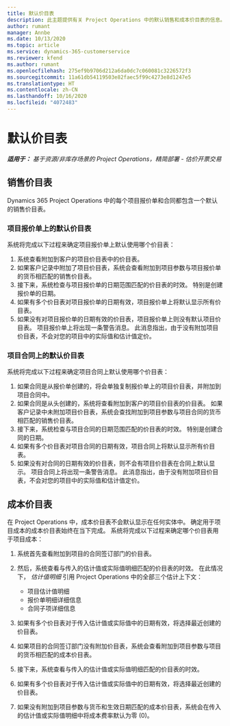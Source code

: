 ```yaml
---
title: 默认价目表
description: 此主题提供有关 Project Operations 中的默认销售和成本价目表的信息。
author: rumant
manager: Annbe
ms.date: 10/13/2020
ms.topic: article
ms.service: dynamics-365-customerservice
ms.reviewer: kfend
ms.author: rumant
ms.openlocfilehash: 275ef9b9706d212a6da0dc7c060081c3226572f3
ms.sourcegitcommit: 11a61db54119503e82faec5f99c4273e8d1247e5
ms.translationtype: HT
ms.contentlocale: zh-CN
ms.lasthandoff: 10/16/2020
ms.locfileid: "4072483"
---
```

# <a name="default-price-lists"></a>默认价目表

_**适用于：** 基于资源/非库存场景的 Project Operations，精简部署 - 估价开票交易_

## <a name="sales-price-lists"></a>销售价目表

Dynamics 365 Project Operations 中的每个项目报价单和合同都包含一个默认的销售价目表。 

### <a name="price-list-default-on-project-quotes"></a>项目报价单上的默认价目表
系统将完成以下过程来确定项目报价单上默认使用哪个价目表：

1. 系统查看附加到客户的项目价目表中的价目表。 
2. 如果客户记录中附加了项目价目表，系统会查看附加到项目参数与项目报价单的货币相匹配的销售价目表。
3. 接下来，系统检查与项目报价单的日期范围匹配的价目表的时效。 特别是创建报价单的日期。
4. 如果有多个价目表对项目报价单的日期有效，项目报价单上将默认显示所有价目表。
5. 如果没有对项目报价单的日期有效的价目表，项目报价单上则没有默认项目价目表。 项目报价单上将出现一条警告消息。 此消息指出，由于没有附加项目价目表，不会对您的项目中的实际值和估计值定价。

### <a name="price-list-default-on-project-contracts"></a>项目合同上的默认价目表 
系统将完成以下过程来确定项目合同上默认使用哪个价目表：

1. 如果合同是从报价单创建的，将会单独复制报价单上的项目价目表，并附加到项目合同中。
2. 如果合同是从头创建的，系统将查看附加到客户的项目价目表的价目表。 如果客户记录中未附加项目价目表，系统会查找附加到项目参数与项目合同的货币相匹配的销售价目表。
4. 接下来，系统检查与项目合同的日期范围匹配的价目表的时效。 特别是创建合同的日期。
5. 如果有多个价目表对项目合同的日期有效，项目合同上将默认显示所有价目表。
6. 如果没有对合同的日期有效的价目表，则不会有项目价目表在合同上默认显示。 项目合同上将出现一条警告消息。 此消息指出，由于没有附加项目价目表，不会对您的项目中的实际值和估计值定价。

## <a name="cost-price-lists"></a>成本价目表

在 Project Operations 中，成本价目表不会默认显示在任何实体中。 确定用于项目成本的成本价目表始终在当下完成。 系统将完成以下过程来确定哪个价目表用于项目成本：

1. 系统首先查看附加到项目的合同签订部门的价目表。
2. 然后，系统查看与传入的估计值或实际值明细匹配的价目表的时效。 在此情况下， *估计值明细* 引用 Project Operations 中的全部三个估计上下文：

    - 项目估计值明细
    - 报价单明细详细信息
    - 合同子项详细信息
  
3. 如果有多个价目表对于传入估计值或实际值中的日期有效，将选择最近创建的价目表。
4. 如果项目的合同签订部门没有附加价目表，系统会查看附加到项目参数与项目的货币相匹配的成本价目表。
5. 接下来，系统查看与传入的估计值或实际值明细匹配的价目表的时效。 
6. 如果有多个价目表对于传入估计值或实际值中的日期有效，将选择最近创建的价目表。
7. 如果没有附加到项目参数与货币和生效日期匹配的成本价目表，系统会在传入的估计值或实际值明细中将成本费率默认为零 (0)。
